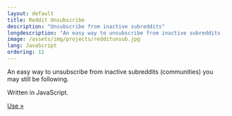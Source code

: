 ```yaml
---
layout: default
title: Reddit Unsubscribe
description: "Unsubscribe from inactive subreddits"
longdescription: "An easy way to unsubscribe from inactive subreddits (communities) you may still be following."
image: /assets/img/projects/redditunsub.jpg
lang: JavaScript
ordering: 11
---
```


An easy way to unsubscribe from inactive subreddits (communities) you may still be following.

Written in <i class="fab fa-js-square" aria-hidden="true"></i> JavaScript.

<a href="/redditunsubinactive" class="button">
    <i class="fab fa-reddit-alien fa-fw"></i> Use <span class="moving-icon" aria-hidden="true">&raquo;</span>
</a>